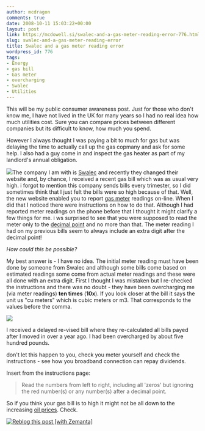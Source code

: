 ```yaml
---
author: mcdragon
comments: true
date: 2008-10-11 15:03:22+00:00
layout: post
link: https://mcdowell.si/swalec-and-a-gas-meter-reading-error-776.html
slug: swalec-and-a-gas-meter-reading-error
title: Swalec and a gas meter reading error
wordpress_id: 776
tags:
- Energy
- gas bill
- Gas meter
- overcharging
- Swalec
- Utilities
---
```


This will be my public consumer awareness post. Just for those who don't know me, I have not lived in the UK for many years so I had no real idea how much utilities cost. Sure you can compare prices between different companies but its difficult to know, how much you spend.

However I always thought I was paying a bit to much for gas but was delaying the time to actually call up the gas copmany and ask for some help. I also had a guy come in and inspect the gas heater as part of my landlord's annual obligation.

[![](https://dwlcvfkt1l4wn.cloudfront.net/2008/10/mainlogoswalec1-1.gif)](http://www.swalec.co.uk/)The company I am with is [Swalec](http://www.swalec.co.uk/) and recently they changed their website and, by chance, I received a recent gas bill which was as usual very high. i forgot to mention this company sends bills every trimester, so I did sometimes think that I just felt the bills were so high because of that. Well, the new website enabled you to report [gas meter](http://en.wikipedia.org/wiki/Gas_meter) readings on-line. When I did that I noticed there were instructions on how to do that. Although I had reported meter readings on the phone before that I thought it might clarify a few things for me. i ws surprised to see that you were supposed to read the meter only to the [decimal point](http://en.wikipedia.org/wiki/Decimal_separator) and no more than that. The meter reading I had on my previous bills seem to always include an extra digit after the decimal point!

_How could this be possible?_

My best answer is - I have no idea. The initial meter reading must have been done by someone from Swalec and although some bills come based on estimated readings some come from actual meter readings and these were all done with an extra digit. First I thought I was mistaken but I re-checked the instructions and there was no doubt - they have been overcharging me (via meter readings) **ten times** (**10x**). If you look closer at the bill it says the unit us "cu meters" which is cubic meters or m3. That corresponds to the values before the comma.

[![](https://dwlcvfkt1l4wn.cloudfront.net/2008/10/gas_meter1-1-300x215.jpg)](https://dwlcvfkt1l4wn.cloudfront.net/2008/10/gas_meter1.jpg)

I received a delayed re-vised bill where they re-calculated all bills payed after I moved in over a year ago. I had been overcharged by about five hundred pounds.

don't let this happen to you, check you meter yourself and check the instructions - see how you broadband connection can repay dividends.

Insert from the instructions page:


<blockquote>Read the numbers from left to right, including all 'zeros' but ignoring the red number(s) or any number(s) after a decimal point.</blockquote>


So if you think your gas bill is to high it might not be all down to the increasing [oil prices](http://en.wikipedia.org/wiki/Price_of_petroleum). Check.


[![Reblog this post [with Zemanta]](http://img.zemanta.com/reblog_e.png?x-id=5c6e3cf8-71bb-4512-8c4b-9821ab9c080b)](http://reblog.zemanta.com/zemified/5c6e3cf8-71bb-4512-8c4b-9821ab9c080b/)

